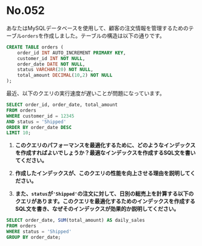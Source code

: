 # No.052

あなたはMySQLデータベースを使用して、顧客の注文情報を管理するためのテーブル`orders`を作成しました。テーブルの構造は以下の通りです。

```sql
CREATE TABLE orders (
    order_id INT AUTO_INCREMENT PRIMARY KEY,
    customer_id INT NOT NULL,
    order_date DATE NOT NULL,
    status VARCHAR(20) NOT NULL,
    total_amount DECIMAL(10,2) NOT NULL
);
```

最近、以下のクエリの実行速度が遅いことが問題になっています。

```sql
SELECT order_id, order_date, total_amount
FROM orders
WHERE customer_id = 12345
AND status = 'Shipped'
ORDER BY order_date DESC
LIMIT 10;
```

1. **このクエリのパフォーマンスを最適化するために、どのようなインデックスを作成すればよいでしょうか？最適なインデックスを作成するSQL文を書いてください。**

2. **作成したインデックスが、このクエリの性能を向上させる理由を説明してください。**

3. **また、`status`が`'Shipped'`の注文に対して、日別の総売上を計算する以下のクエリがあります。このクエリを最適化するためのインデックスを作成するSQL文を書き、なぜそのインデックスが効果的か説明してください。**

```sql
SELECT order_date, SUM(total_amount) AS daily_sales
FROM orders
WHERE status = 'Shipped'
GROUP BY order_date;
```
